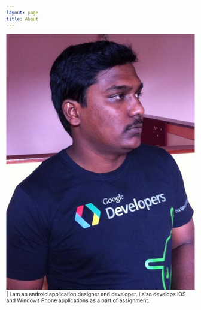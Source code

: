 ```yaml
---
layout: page
title: About
---
```




![Alt text](/about/kartik_profile_pic.jpg) | I am an android application designer and developer. I also develops iOS and Windows Phone applications as a part of assignment.

